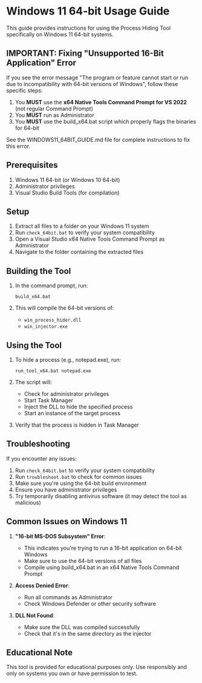 # Windows 11 64-bit Usage Guide

This guide provides instructions for using the Process Hiding Tool specifically on Windows 11 64-bit systems.

## IMPORTANT: Fixing "Unsupported 16-Bit Application" Error

If you see the error message "The program or feature cannot start or run due to incompatibility with 64-bit versions of Windows", follow these specific steps:

1. You **MUST** use the **x64 Native Tools Command Prompt for VS 2022** (not regular Command Prompt)
2. You **MUST** run as Administrator
3. You **MUST** use the build_x64.bat script which properly flags the binaries for 64-bit

See the WINDOWS11_64BIT_GUIDE.md file for complete instructions to fix this error.

## Prerequisites

1. Windows 11 64-bit (or Windows 10 64-bit)
2. Administrator privileges
3. Visual Studio Build Tools (for compilation)

## Setup

1. Extract all files to a folder on your Windows 11 system
2. Run `check_64bit.bat` to verify your system compatibility
3. Open a Visual Studio x64 Native Tools Command Prompt as Administrator
4. Navigate to the folder containing the extracted files

## Building the Tool

1. In the command prompt, run:
   ```
   build_x64.bat
   ```

2. This will compile the 64-bit versions of:
   - `win_process_hider.dll`
   - `win_injector.exe`

## Using the Tool

1. To hide a process (e.g., notepad.exe), run:
   ```
   run_tool_x64.bat notepad.exe
   ```

2. The script will:
   - Check for administrator privileges
   - Start Task Manager
   - Inject the DLL to hide the specified process
   - Start an instance of the target process

3. Verify that the process is hidden in Task Manager

## Troubleshooting

If you encounter any issues:

1. Run `check_64bit.bat` to verify your system compatibility
2. Run `troubleshoot.bat` to check for common issues
3. Make sure you're using the 64-bit build environment
4. Ensure you have administrator privileges
5. Try temporarily disabling antivirus software (it may detect the tool as malicious)

## Common Issues on Windows 11

1. **"16-bit MS-DOS Subsystem" Error**:
   - This indicates you're trying to run a 16-bit application on 64-bit Windows
   - Make sure to use the 64-bit versions of all files
   - Compile using build_x64.bat in an x64 Native Tools Command Prompt

2. **Access Denied Error**:
   - Run all commands as Administrator
   - Check Windows Defender or other security software

3. **DLL Not Found**:
   - Make sure the DLL was compiled successfully
   - Check that it's in the same directory as the injector

## Educational Note

This tool is provided for educational purposes only. Use responsibly and only on systems you own or have permission to test.
